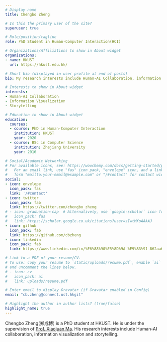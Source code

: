 ```yaml
---
# Display name
title: Chengbo Zheng

# Is this the primary user of the site?
superuser: true

# Role/position/tagline
role: PhD Student in Human-Computer Interaction(HCI)

# Organizations/Affiliations to show in About widget
organizations:
- name: HKUST
  url: https://hkust.edu.hk/

# Short bio (displayed in user profile at end of posts)
bio: My research interests include Human-AI Collaboration, information visualization, storytelling

# Interests to show in About widget
interests:
- Human-AI Collaboration
- Information Visualization
- Storytelling

# Education to show in About widget
education:
  courses:
  - course: PhD in Human-Computer Interaction
    institution: HKUST
    year: 2020
  - course: BSc in Computer Science
    institution: Zhejiang University
    year: 2016

# Social/Academic Networking
# For available icons, see: https://wowchemy.com/docs/getting-started/page-builder/#icons
#   For an email link, use "fas" icon pack, "envelope" icon, and a link in the
#   form "mailto:your-email@example.com" or "/#contact" for contact widget.
social:
- icon: envelope
  icon_pack: fas
  link: '/#contact'
- icon: twitter
  icon_pack: fab
  link: https://twitter.com/chengbo_zheng
# - icon: graduation-cap  # Alternatively, use `google-scholar` icon from `ai` icon pack
#   icon_pack: fas
#   link: https://scholar.google.co.uk/citations?user=sIwtMXoAAAAJ
- icon: github
  icon_pack: fab
  link: https://github.com/cbzheng
- icon: linkedin
  icon_pack: fab
  link: https://www.linkedin.com/in/%E6%88%90%E5%8D%9A-%E9%83%91-862aa61aa/

# Link to a PDF of your resume/CV.
# To use: copy your resume to `static/uploads/resume.pdf`, enable `ai` icons in `params.toml`, 
# and uncomment the lines below.
# - icon: cv
#   icon_pack: ai
#   link: uploads/resume.pdf

# Enter email to display Gravatar (if Gravatar enabled in Config)
email: "cb.zheng@connect.ust.hkgit"

# Highlight the author in author lists? (true/false)
highlight_name: true
---
```


Chengbo Zheng(郑成博) is a PhD student at HKUST. He is under the supervision of [Prof. Xiaojuan Ma](https://www.cse.ust.hk/~mxj/). His research interests include Human-AI collaboration, information visualization and storytelling.

<!-- {{< icon name="download" pack="fas" >}} Download my {{< staticref "uploads/demo_resume.pdf" "newtab" >}}resumé{{< /staticref >}}. -->
